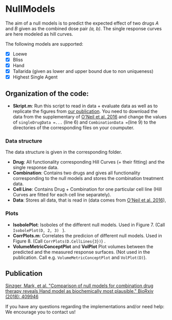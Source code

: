 # NullModels

The aim of a null models is to predict the expected effect of two drugs *A* and *B* given as the combined dose pair *(a, b)*. The single response curves are here modeled as hill curves.

The following models are supported:

- [x] Loewe
- [x] Bliss
- [x] Hand
- [x] Tallarida (given as lower and upper bound due to non uniqueness)
- [x] Highest Single Agent

## Organization of the code:

- **Skript.m**: Run this script to read in data + evaluate data as well as to replicate the figures from [our publication](https://www.biorxiv.org/content/early/2018/09/06/409946.full.pdf). You need to download the data from the supplementary of [O'Neil et al. 2016](http://mct.aacrjournals.org/content/15/6/1155.long) and change the values of `singleDrugData =...` (line 6) and `CombinationData =`(line 9) to the directories of the corresponding files on your coumputer.

### Data structure
The data structure is given in the corresponding folder.

- **Drug**: All functionality corresponding Hill Curves (+ their fitting) and the single response data.
- **Combination**: Contains two drugs and gives all functionality  corresponding to the null models and stores the combination treatment data.
- **Cell Line**: Contains Drug + Combination for one particular cell line (Hill Curves are fitted for each cell line separately).
- **Data**: Stores all data, that is read in (data comes from [O'Neil et al. 2016](http://mct.aacrjournals.org/content/15/6/1155.long)),

### Plots
- **IsobolePlot**: Isoboles of the different null models. Used in Figure 7. (Call `IsobolePlot(D, 2, 3) ` ).
- **CorrPlots.m**: Correlates the predicion of different null models. Used in Figure 8. (Call `CorrPlots(D.CellLines{3})`) .
- **VolumeMetricConceptPlot** and **VolPlot** Plot volumes between the predicted and the measured response surfaces. (Not used in the publication. Call e.g. `VolumeMetricConceptPlot` and `VolPlot(D)`).

## Publication

[Sinzger, Mark, et al. "Comparison of null models for combination drug therapy reveals Hand model as biochemically most plausible." BioRxiv (2018): 409946](https://doi.org/10.1101/409946)

If you have any questions regarding the implementations and/or need help: We encourage you to contact us! 
